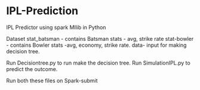 # IPL-Prediction
IPL Predictor using spark Mllib in Python

Dataset
stat_batsman - contains Batsman stats - avg, strike rate
stat-bowler  - contains Bowler stats -avg, economy, strike rate.
data- input for making decision tree. 

Run Decisiontree.py to run make the decision tree.
Run SimulationIPL.py to predict the outcome.

Run both these files on Spark-submit
